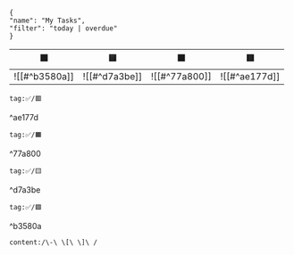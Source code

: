 ```todoist
{
"name": "My Tasks",
"filter": "today | overdue"
}
```

| 🟩️           | 🟨️           | 🟧️           | 🟥️           |
| ------------- | ------------- | ------------- | ------------- |
| ![[#^b3580a]] | ![[#^d7a3be]] | ![[#^77a800]] | ![[#^ae177d]] |

```query
tag:✅️/🟥️
```

^ae177d

```query
tag:✅️/🟧️
```

^77a800

```query
tag:✅️/🟨️
```

^d7a3be

```query
tag:✅️/🟩️
```

^b3580a

```query
content:/\-\ \[\ \]\ /
```
